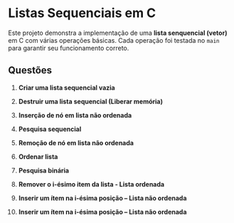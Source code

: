 # Listas Sequenciais em C

Este projeto demonstra a implementação de uma **lista senquencial (vetor)** em C com várias operações básicas. Cada operação foi testada no `main` para garantir seu funcionamento correto.

## Questões

1. **Criar uma lista sequencial vazia**

2. **Destruir uma lista sequencial (Liberar memória)**

3. **Inserção de nó em lista não ordenada**

4. **Pesquisa sequencial**

5. **Remoção de nó em lista não ordenada**

6. **Ordenar lista**

7. **Pesquisa binária**

8. **Remover o i-ésimo item da lista - Lista ordenada**

9. **Inserir um ítem na i-ésima posição – Lista não ordenada**

10. **Inserir um ítem na i-ésima posição – Lista não ordenada**